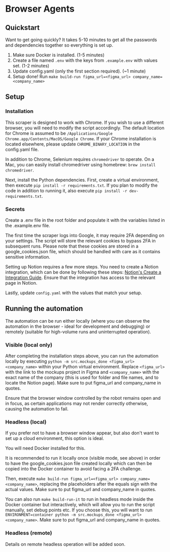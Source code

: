 # Browser Agents

## Quickstart

Want to get going quickly? It takes 5-10 minutes to get all the passwords and dependencies together so everything is set up.

1. Make sure Docker is installed. (1-5 minutes)
2. Create a file named `.env` with the keys from `.example.env` with values set. (1-2 minutes)
3. Update config.yaml (only the first section required). (~1 minute)
4. Setup done! Run `make build-run figma_url=<figma_url> company_name=<company_name>`

## Setup

### Installation

This scraper is designed to work with Chrome. If you wish to use a different browser, you will need to modify the script accordingly. The default location for Chrome is assumed to be `/Applications/Google Chrome.app/Contents/MacOS/Google Chrome`. If your Chrome installation is located elsewhere, please update `CHROME_BINARY_LOCATION` in the config.yaml file.

In addition to Chrome, Selenium requires `chromedriver` to operate. On a Mac, you can easily install chromedriver using homebrew: `brew install chromedriver`.

Next, install the Python dependencies. First, create a virtual environment, then execute `pip install -r requirements.txt`. If you plan to modify the code in addition to running it, also execute `pip install -r dev-requirements.txt`.

### Secrets

Create a .env file in the root folder and populate it with the variables listed in the .example.env file.

The first time the scraper logs into Google, it may require 2FA depending on your settings. The script will store the relevant cookies to bypass 2FA in subsequent runs. Please note that these cookies are stored in a google_cookies.json file, which should be handled with care as it contains sensitive information.

Setting up Notion requires a few more steps. You need to create a Notion integration, which can be done by following these steps: [Notion's Create a Integration Guide](https://developers.notion.com/docs/create-a-notion-integration). Ensure that the integration has access to the relevant page in Notion.

Lastly, update `config.yaml` with the values that match your setup.

## Running the automation

The automation can be run either locally (where you can observe the automation in the browser - ideal for development and debugging) or remotely (suitable for high-volume runs and uninterrupted operation).

### Visible (local only)

After completing the installation steps above, you can run the automation locally by executing `python -m src.mockups_done <figma_url> <company_name>` within your Python virtual environment. Replace `<figma_url>` with the link to the mockups project in Figma and `<company_name>` with the exact name of the company (this is used for folder and file names, and to locate the Notion page). Make sure to put figma_url and company_name in quotes.

Ensure that the browser window controlled by the robot remains open and in focus, as certain applications may not render correctly otherwise, causing the automation to fail.

### Headless (local)

If you prefer not to have a browser window appear, but also don't want to set up a cloud environment, this option is ideal.

You will need Docker installed for this.

It is recommended to run it locally once (visible mode, see above) in order to have the google_cookies.json file created locally which can then be copied into the Docker container to avoid facing a 2FA challenge.

Then, execute `make build-run figma_url=<figma_url> company_name=<company_name>`, replacing the placeholders after the equals sign with the actual values. Make sure to put figma_url and company_name in quotes.

You can also run `make build-run-it` to run in headless mode inside the Docker container but interactively, which will allow you to run the script manually, set debug points etc. If you choose this, you will want to run `ENVIRONMENT=container python -m src.mockups_done <figma_url> <company_name>`. Make sure to put figma_url and company_name in quotes.

### Headless (remote)

Details on remote headless operation will be added soon.
